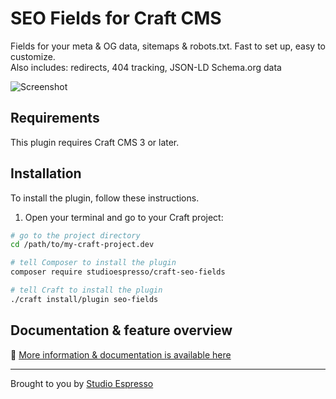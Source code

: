 # SEO Fields for Craft CMS

Fields for your meta & OG data, sitemaps & robots.txt. Fast to set up, easy to customize. <br>
Also includes: redirects, 404 tracking, JSON-LD Schema.org data

![Screenshot](docs/images/banner.png)

## Requirements

This plugin requires Craft CMS 3 or later.

## Installation

To install the plugin, follow these instructions.

1. Open your terminal and go to your Craft project:

```bash
# go to the project directory
cd /path/to/my-craft-project.dev

# tell Composer to install the plugin
composer require studioespresso/craft-seo-fields

# tell Craft to install the plugin
./craft install/plugin seo-fields
```

## Documentation & feature overview

📔 [More information & documentation is available here](https://studioespresso.github.io/craft-seo-fields/)


---
Brought to you by [Studio Espresso](https://studioespresso.co)
